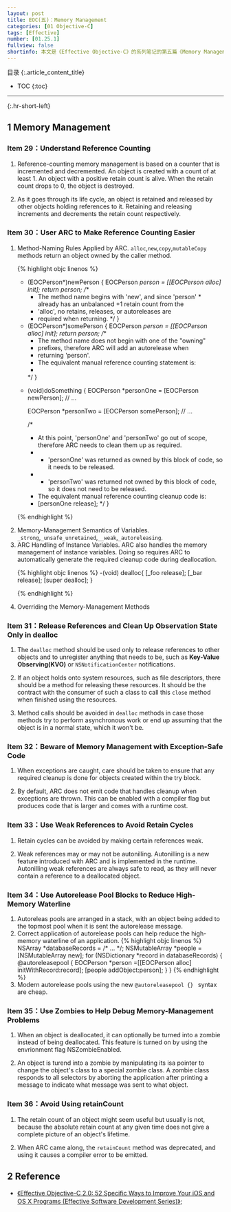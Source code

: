 ```yaml
---
layout: post
title: EOC(五)：Memory Management
categories: [01 Objective-C]
tags: [Effective]
number: [01.25.1]
fullview: false
shortinfo: 本文是《Effective Objective-C》的系列笔记的第五篇《Memory Management》，对应书本的第五章。
---
```

目录
{:.article_content_title}


* TOC
{:toc}

---
{:.hr-short-left}

## 1 Memory Management ##

### Item 29：Understand Reference Counting ###

1. Reference-counting memory management is based on a counter that is incremented and decremented. An object is created with a count of at least 1. An object with a positive retain count is alive. When the retain count drops to 0, the object is destroyed.

2. As it goes through its life cycle, an object is retained and released by other objects holding references to it. Retaining and releasing increments and decrements the retain count respectively.

### Item 30：User ARC to Make Reference Counting Easier ###

<ol>

<li> Method-Naming Rules Applied by ARC. <code>alloc</code>,<code>new</code>,<code>copy</code>,<code>mutableCopy</code> methods return an object owned by the caller method. 

{% highlight objc linenos %}

+ (EOCPerson*)newPerson {
    EOCPerson *person = [[EOCPerson alloc] init]; return person;
    /**
    * The method name begins with 'new', and since 'person' * already has an unbalanced +1 retain count from the
    * 'alloc', no retains, releases, or autoreleases are
    * required when returning.
    */
}
+ (EOCPerson*)somePerson {
    EOCPerson *person = [[EOCPerson alloc] init]; return person;
    /**
    * The method name does not begin with one of the "owning"
    * prefixes, therefore ARC will add an autorelease when
    * returning 'person'.
    * The equivalent manual reference counting statement is:
    *
    */
}

- (void)doSomething {
    EOCPerson *personOne = [EOCPerson newPerson]; 
    // ...

    EOCPerson *personTwo = [EOCPerson somePerson]; 
    // ...

    /*
    * At this point, 'personOne' and 'personTwo' go out of scope, therefore ARC needs to clean them up as required. 
    * - 'personOne' was returned as owned by this block of code, so it needs to be released.
    * - 'personTwo' was returned not owned by this block of code, so it does not need to be released. 
    * The equivalent manual reference counting cleanup code is:
    * [personOne release];
    */
}

{% endhighlight %}
</li>


<li> Memory-Management Semantics of Variables. <code>_strong</code>,<code>_unsafe_unretained</code>,<code>__weak</code>,<code>_autoreleasing</code>.
</li>

<li> ARC Handling of Instance Variables. ARC also handles the memory management of instance variables. Doing so requires ARC to automatically generate the required cleanup code during deallocation. 

{% highlight objc linenos %}
-(void) dealloc{
    [_foo release];
    [_bar release];
    [super dealloc];
}

{% endhighlight %}

</li>

<li> Overriding the Memory-Management Methods  </li>

</ol>

### Item 31：Release References and Clean Up Observation State Only in dealloc ###

1. The ``dealloc`` method should be used only to release references to other objects and to unregister anything that needs to be, such as **Key-Value Observing(KVO)** or ``NSNotificationCenter`` notifications.

2. If an object holds onto system resources, such as file descriptors, there should be a method for releasing these resources. It should be the contract with the consumer of such a class to call this `close` method when finished using the resources.

3. Method calls should be avoided in ``dealloc`` methods in case those methods try to perform asynchronous work or end up assuming that the object is in a normal state, which it won't be.

### Item 32：Beware of Memory Management with Exception-Safe Code ###

1. When exceptions are caught, care should be taken to ensure that any required cleanup is done for objects created within the try block.

2. By default, ARC does not emit code that handles cleanup when exceptions are thrown. This can be enabled with a compiler flag but produces code that is larger and comes with a runtime cost.

### Item 33：Use Weak References to Avoid Retain Cycles ###

1. Retain cycles can be avoided by making certain references weak.

2. Weak references may or may not be autonilling. Autonilling is a new feature introduced with ARC and is implemented in the runtime. Autonilling weak references are always safe to read, as they will never contain a reference to a deallocated object.

### Item 34：Use Autorelease Pool Blocks to Reduce High-Memory Waterline ###

<ol>

<li> Autoreleas pools are arranged in a stack, with an object being added to the topmost pool when it is sent the autorelease message. </li>

<li> Correct application of autorelease pools can help reduce the high-memory waterline of an application.
{% highlight objc linenos %}
NSArray *databaseRecords = /* ... */; 
NSMutableArray *people = [NSMutableArray new]; 
for (NSDictionary *record in databaseRecords) {
    @autoreleasepool { 
        EOCPerson *person =[[EOCPerson alloc] initWithRecord:record]; 
        [people addObject:person];
    } 
}
{% endhighlight %}
</li>

<li> Modern autorelease pools using the new <code>@autoreleasepool {} </code> syntax are cheap. </li>

</ol>

### Item 35：Use Zombies to Help Debug Memory-Management Problems ###

1. When an object is deallocated, it can optionally be turned into a zombie instead of being deallocated. This feature is turned on by using the envrionment flag NSZombieEnabled.

2. An object is turend into a zombie by manipulating its isa pointer to change the object's class to a special zombie class. A zombie class responds to all selectors by aborting the application after printing a message to indicate what message was sent to what object.

### Item 36：Avoid Using retainCount ###

1. The retain count of an object might seem useful but usually is not, because the absolute retain count at any given time does not give a complete picture of an object's lifetime.

2. When ARC came along, the ``retainCount`` method was deprecated, and using it causes a compiler error to be emitted.

## 2 Reference ##

- [《Effective Objective-C 2.0: 52 Specific Ways to Improve Your iOS and OS X Programs (Effective Software Development Series)》](https://www.amazon.com/Effective-Objective-C-2-0-Specific-Development/dp/0321917014);

